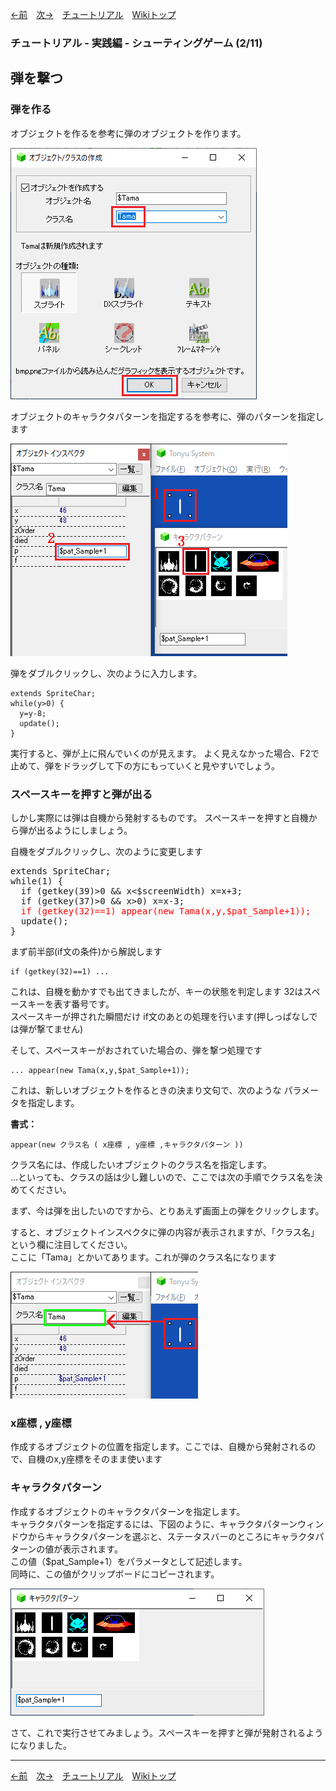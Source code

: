 

[←前](./tr-stg01.md)&emsp;[次→](./tr-stg03.md)&emsp;[チュートリアル](./tutorial.md)&emsp;[Wikiトップ](./)

<title>チュートリアル - 実践編 - シューティングゲーム (2/11) - 弾を撃つ</title>

### チュートリアル - 実践編 - シューティングゲーム (2/11)
## 弾を撃つ

### 弾を作る
オブジェクトを作るを参考に弾のオブジェクトを作ります。

![new-tama.png](./img/new-tama.png)

オブジェクトのキャラクタパターンを指定するを参考に、弾のパターンを指定します

![tamapat.png](./img/tamapat.png)

弾をダブルクリックし、次のように入力します。

```
extends SpriteChar;
while(y>0) {
  y=y-8;
  update();
}
```

実行すると、弾が上に飛んでいくのが見えます。 よく見えなかった場合、F2で止めて、弾をドラッグして下の方にもっていくと見やすいでしょう。

### スペースキーを押すと弾が出る
しかし実際には弾は自機から発射するものです。 スペースキーを押すと自機から弾が出るようにしましょう。

自機をダブルクリックし、次のように変更します

<pre>
extends SpriteChar;
while(1) {
  if (getkey(39)>0 && x<$screenWidth) x=x+3;
  if (getkey(37)>0 && x>0) x=x-3;
  <span style="color: #f00">if (getkey(32)==1) appear(new Tama(x,y,$pat_Sample+1));</span>
  update();
}
</pre>

まず前半部(if文の条件)から解説します

```
if (getkey(32)==1) ...
```

これは、自機を動かすでも出てきましたが、キーの状態を判定します 32はスペースキーを表す番号です。  
スペースキーが押された瞬間だけ if文のあとの処理を行います(押しっぱなしでは弾が撃てません)

そして、スペースキーがおされていた場合の、弾を撃つ処理です

```
... appear(new Tama(x,y,$pat_Sample+1));
```

これは、新しいオブジェクトを作るときの決まり文句で、次のような パラメータを指定します。

**書式：**
```
appear(new クラス名 ( x座標 , y座標 ,キャラクタパターン ))
```
クラス名には、作成したいオブジェクトのクラス名を指定します。  
...といっても、クラスの話は少し難しいので、ここでは次の手順でクラス名を決めてください。

まず、今は弾を出したいのですから、とりあえず画面上の弾をクリックします。

すると、オブジェクトインスペクタに弾の内容が表示されますが、「クラス名」という欄に注目してください。  
ここに「Tama」とかいてあります。これが弾のクラス名になります

![tamaclass.png](./img/tamaclass.png)

### x座標 , y座標
作成するオブジェクトの位置を指定します。ここでは、自機から発射されるので、自機のx,y座標をそのまま使います

### キャラクタパターン
作成するオブジェクトのキャラクタパターンを指定します。  
キャラクタパターンを指定するには、下図のように、キャラクタパターンウィンドウからキャラクタパターンを選ぶと、ステータスバーのところにキャラクタパターンの値が表示されます。  
この値（$pat_Sample+1）をパラメータとして記述します。  
同時に、この値がクリップボードにコピーされます。

![sel-tama-p.png](./img/sel-tama-p.png)

さて、これで実行させてみましょう。スペースキーを押すと弾が発射されるようになりました。

***

[←前](./tr-stg01.md)&emsp;[次→](./tr-stg03.md)&emsp;[チュートリアル](./tutorial.md)&emsp;[Wikiトップ](./)
